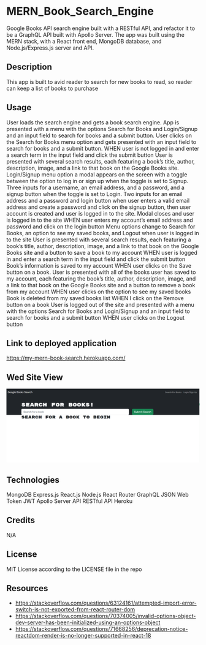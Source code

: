 # MERN_Book_Search_Engine

Google Books API search engine built with a RESTful API, and refactor it to be a GraphQL API built with Apollo Server. The app was built using the MERN stack, with a React front end, MongoDB database, and Node.js/Express.js server and API.

## Description

This app is built to avid reader to search for new books to read, so reader can keep a list of books to purchase

## Usage

User loads the search engine and gets a book search engine.
App is presented with a menu with the options Search for Books and Login/Signup and an input field to search for books and a submit button.
User clicks on the Search for Books menu option and gets presented with an input field to search for books and a submit button.
WHEN user is not logged in and enter a search term in the input field and click the submit button
User is presented with several search results, each featuring a book’s title, author, description, image, and a link to that book on the Google Books site.
Login/Signup menu option a modal appears on the screen with a toggle between the option to log in or sign up when the toggle is set to Signup.
Three inputs for a username, an email address, and a password, and a signup button when the toggle is set to Login.
Two inputs for an email address and a password and login button when user enters a valid email address and create a password and click on the signup button, then user account is created and user is logged in to the site.
Modal closes and user is logged in to the site WHEN user enters my account’s email address and password and click on the login button
Menu options change to Search for Books, an option to see my saved books, and Logout when user is logged in to the site
User is presented with several search results, each featuring a book’s title, author, description, image, and a link to that book on the Google Books site and a button to save a book to my account WHEN user is logged in and enter a search term in the input field and click the submit button
Book’s information is saved to my account WHEN user clicks on the Save button on a book.
User is presented with all of the books user has saved to my account, each featuring the book’s title, author, description, image, and a link to that book on the Google Books site and a button to remove a book from my account WHEN user clicks on the option to see my saved books
Book is deleted from my saved books list WHEN I click on the Remove button on a book
User is logged out of the site and presented with a menu with the options Search for Books and Login/Signup and an input field to search for books and a submit button WHEN user clicks on the Logout button

## Link to deployed application

https://my-mern-book-search.herokuapp.com/

## Wed Site View

![main_page](/client/src/images/main_page.PNG)

## Technologies

MongoDB
Express.js
React.js
Node.js
React Router
GraphQL
JSON Web Token
JWT
Apollo Server
API
RESTful API
Heroku

## Credits

N/A

## License

MIT License according to the LICENSE file in the repo

## Resources
- https://stackoverflow.com/questions/63124161/attempted-import-error-switch-is-not-exported-from-react-router-dom
- https://stackoverflow.com/questions/70374005/invalid-options-object-dev-server-has-been-initialized-using-an-options-object
- https://stackoverflow.com/questions/71668256/deprecation-notice-reactdom-render-is-no-longer-supported-in-react-18